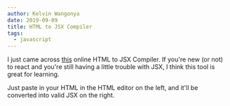 ```yaml
---
author: Kelvin Wangonya
date: 2019-09-09
title: HTML to JSX Compiler
tags:
  - javascript
---
```


I just came across [this](https://magic.reactjs.net/htmltojsx.htm)
online HTML to JSX Compiler. If you\'re new (or not) to react and
you\'re still having a little trouble with JSX, I think this tool is
great for learning.

Just paste in your HTML in the HTML editor on the left, and it\'ll be
converted into valid JSX on the right.
